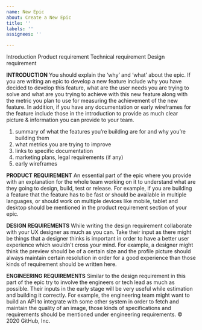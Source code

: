 ```yaml
---
name: New Epic
about: Create a New Epic
title: ''
labels: ''
assignees: ''

---
```


Introduction
Product requirement
Technical requirement
Design requirement

**INTRODUCTION**
You should explain the ‘why’ and ‘what’ about the epic.
If you are writing an epic to develop a new feature include why you have decided to develop this feature, what are the user needs you are trying to solve and what are you trying to achieve with this new feature along with the metric you plan to use for measuring the achievement of the new feature. In addition, if you have any documentation or early wireframes for the feature include those in the introduction to provide as much clear picture & information you can provide to your team. 
1. summary of what the features you’re building are for and why you’re building them
2. what metrics you are trying to improve
3. links to specific documentation
4. marketing plans, legal requirements (if any)
5. early wireframes

**PRODUCT REQUIREMENT**
An essential part of the epic where you provide with an explanation for the whole team working on it to understand what are they going to design, build, test or release. For example, if you are building a feature that the feature has to be fast or should be available in multiple languages, or should work on multiple devices like mobile, tablet and desktop should be mentioned in the product requirement section of your epic.

**DESIGN REQUIREMENTS**
While writing the design requirement collaborate with your UX designer as much as you can. Take their input as there might be things that a designer thinks is important in order to have a better user experience which wouldn't cross your mind. For example, a designer might think the preview should be of a certain size and the profile picture should always maintain certain resolution in order for a good experience than those kinds of requirement should be written here.

**ENGINEERING REQUIREMENTS**
Similar to the design requirement in this part of the epic try to involve the engineers or tech lead as much as possible. Their inputs in the early stage will be very useful while estimation and building it correctly. For example, the engineering team might want to build an API to integrate with some other system in order to fetch and maintain the quality of an image, those kinds of specifications and requirements should be mentioned under engineering requirements.
© 2020 GitHub, Inc.
